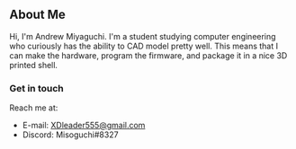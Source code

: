 ## About Me

Hi, I'm Andrew Miyaguchi. I'm a student studying computer engineering who curiously has the ability to CAD model pretty well. This means that I can make the hardware, program the firmware, and package it in a nice 3D printed shell.

### Get in touch

Reach me at:

- E-mail: XDleader555@gmail.com
- Discord: Misoguchi#8327
